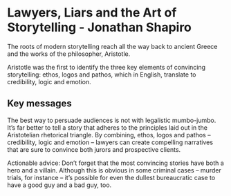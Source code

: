 # Lawyers, Liars and the Art of Storytelling - Jonathan Shapiro

The roots of modern storytelling reach all the way back to ancient Greece and the works of the philosopher, Aristotle.

Aristotle was the first to identify the three key elements of convincing storytelling: ethos, logos and pathos, which in English, translate to credibility, logic and emotion.

## Key messages

The best way to persuade audiences is not with legalistic mumbo-jumbo. It’s far better to tell a story that adheres to the principles laid out in the Aristotelian rhetorical triangle. By combining, ethos, logos and pathos – credibility, logic and emotion – lawyers can create compelling narratives that are sure to convince both jurors and prospective clients.

Actionable advice:
Don’t forget that the most convincing stories have both a hero and a villain.Although this is obvious in some criminal cases – murder trials, for instance – it’s possible for even the dullest bureaucratic case to have a good guy and a bad guy, too.
